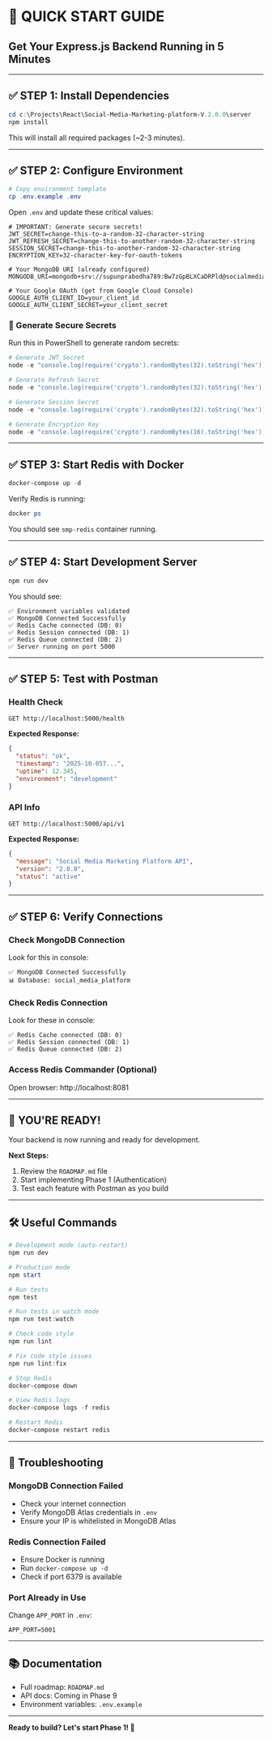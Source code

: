 # 🚀 QUICK START GUIDE
## Get Your Express.js Backend Running in 5 Minutes

---

## ✅ STEP 1: Install Dependencies

```powershell
cd c:\Projects\React\Social-Media-Marketing-platform-V.2.0.0\server
npm install
```

This will install all required packages (~2-3 minutes).

---

## ✅ STEP 2: Configure Environment

```powershell
# Copy environment template
cp .env.example .env
```

Open `.env` and update these critical values:

```env
# IMPORTANT: Generate secure secrets!
JWT_SECRET=change-this-to-a-random-32-character-string
JWT_REFRESH_SECRET=change-this-to-another-random-32-character-string
SESSION_SECRET=change-this-to-another-random-32-character-string
ENCRYPTION_KEY=32-character-key-for-oauth-tokens

# Your MongoDB URI (already configured)
MONGODB_URI=mongodb+srv://supunprabodha789:Bw7zGpBLXCaDRPld@socialmediamarketingpla...

# Your Google OAuth (get from Google Cloud Console)
GOOGLE_AUTH_CLIENT_ID=your_client_id
GOOGLE_AUTH_CLIENT_SECRET=your_client_secret
```

### 🔑 Generate Secure Secrets

Run this in PowerShell to generate random secrets:

```powershell
# Generate JWT Secret
node -e "console.log(require('crypto').randomBytes(32).toString('hex'))"

# Generate Refresh Secret
node -e "console.log(require('crypto').randomBytes(32).toString('hex'))"

# Generate Session Secret
node -e "console.log(require('crypto').randomBytes(32).toString('hex'))"

# Generate Encryption Key
node -e "console.log(require('crypto').randomBytes(16).toString('hex'))"
```

---

## ✅ STEP 3: Start Redis with Docker

```powershell
docker-compose up -d
```

Verify Redis is running:

```powershell
docker ps
```

You should see `smp-redis` container running.

---

## ✅ STEP 4: Start Development Server

```powershell
npm run dev
```

You should see:

```
✅ Environment variables validated
✅ MongoDB Connected Successfully
✅ Redis Cache connected (DB: 0)
✅ Redis Session connected (DB: 1)
✅ Redis Queue connected (DB: 2)
✅ Server running on port 5000
```

---

## ✅ STEP 5: Test with Postman

### Health Check

```http
GET http://localhost:5000/health
```

**Expected Response:**
```json
{
  "status": "ok",
  "timestamp": "2025-10-05T...",
  "uptime": 12.345,
  "environment": "development"
}
```

### API Info

```http
GET http://localhost:5000/api/v1
```

**Expected Response:**
```json
{
  "message": "Social Media Marketing Platform API",
  "version": "2.0.0",
  "status": "active"
}
```

---

## ✅ STEP 6: Verify Connections

### Check MongoDB Connection

Look for this in console:
```
✅ MongoDB Connected Successfully
📊 Database: social_media_platform
```

### Check Redis Connection

Look for these in console:
```
✅ Redis Cache connected (DB: 0)
✅ Redis Session connected (DB: 1)
✅ Redis Queue connected (DB: 2)
```

### Access Redis Commander (Optional)

Open browser: http://localhost:8081

---

## 🎯 YOU'RE READY!

Your backend is now running and ready for development.

**Next Steps:**
1. Review the `ROADMAP.md` file
2. Start implementing Phase 1 (Authentication)
3. Test each feature with Postman as you build

---

## 🛠️ Useful Commands

```powershell
# Development mode (auto-restart)
npm run dev

# Production mode
npm start

# Run tests
npm test

# Run tests in watch mode
npm run test:watch

# Check code style
npm run lint

# Fix code style issues
npm run lint:fix

# Stop Redis
docker-compose down

# View Redis logs
docker-compose logs -f redis

# Restart Redis
docker-compose restart redis
```

---

## 🚨 Troubleshooting

### MongoDB Connection Failed

- Check your internet connection
- Verify MongoDB Atlas credentials in `.env`
- Ensure your IP is whitelisted in MongoDB Atlas

### Redis Connection Failed

- Ensure Docker is running
- Run `docker-compose up -d`
- Check if port 6379 is available

### Port Already in Use

Change `APP_PORT` in `.env`:
```env
APP_PORT=5001
```

---

## 📚 Documentation

- Full roadmap: `ROADMAP.md`
- API docs: Coming in Phase 9
- Environment variables: `.env.example`

---

**Ready to build? Let's start Phase 1! 🚀**
